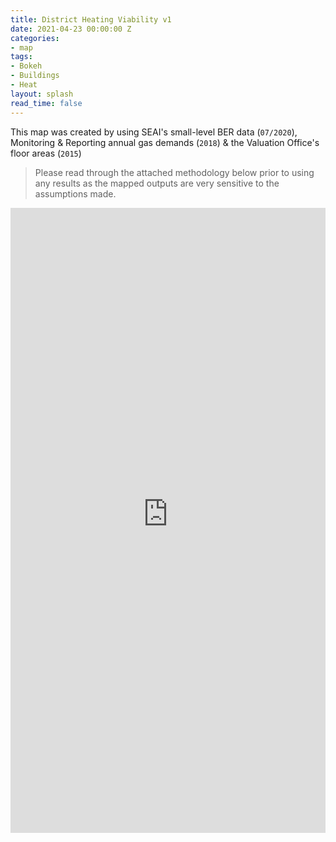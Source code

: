 ```yaml
---
title: District Heating Viability v1
date: 2021-04-23 00:00:00 Z
categories:
- map
tags:
- Bokeh
- Buildings
- Heat
layout: splash
read_time: false
---
```


This map was created by using SEAI's small-level BER data (`07/2020`), Monitoring & Reporting annual gas demands (`2018`) & the Valuation Office's floor areas (`2015`)

> Please read through the attached methodology below prior to using any results as the mapped outputs are very sensitive to the assumptions made.

<script src="https://gist.github.com/rdmolony/23224c5defdcd63d2c020e779d913fcf.js"></script>

<div class="holds-the-iframe">
    <iframe width="100%" height="1000px" src="https://codema-dev.s3.eu-west-1.amazonaws.com/views/2021_04_23_district_heating_viability_map_v1.html" frameborder="0" allowfullscreen></iframe>
</div>